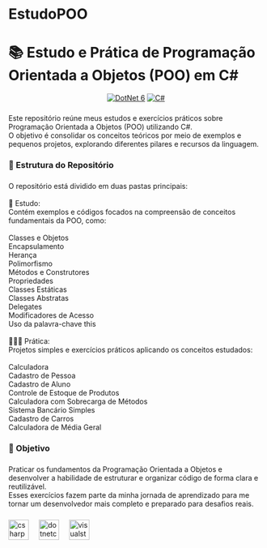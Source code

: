 # EstudoPOO
<h1 align="left">📚 Estudo e Prática de Programação Orientada a Objetos (POO) em C#</h1>
<p align="center">
  <a href="https://learn.microsoft.com/pt-br/dotnet/"><img alt="DotNet 6" src="https://img.shields.io/badge/.NET-5C2D91?logo=.net&logoColor=white&style=for-the-badge" /></a>
  <a href="https://learn.microsoft.com/pt-br/dotnet/csharp/programming-guide/"><img alt="C#" src="https://img.shields.io/badge/C%23-239120?logo=c-sharp&logoColor=white&style=for-the-badge" /></a>
</p>

###

<p align="left">Este repositório reúne meus estudos e exercícios práticos sobre Programação Orientada a Objetos (POO) utilizando C#.<br>O objetivo é consolidar os conceitos teóricos por meio de exemplos e pequenos projetos, explorando diferentes pilares e recursos da linguagem.</p>

###

<h3 align="left">📂 Estrutura do Repositório</h3>

###

<p align="left">O repositório está dividido em duas pastas principais:<br><br>📖 Estudo: <br>Contém exemplos e códigos focados na compreensão de conceitos fundamentais da POO, como:<br><br>Classes e Objetos<br>Encapsulamento<br>Herança<br>Polimorfismo<br>Métodos e Construtores<br>Propriedades<br>Classes Estáticas<br>Classes Abstratas<br>Delegates<br>Modificadores de Acesso<br>Uso da palavra-chave this<br><br>👨🏽‍💻 Prática:<br>Projetos simples e exercícios práticos aplicando os conceitos estudados:<br><br>Calculadora<br>Cadastro de Pessoa<br>Cadastro de Aluno<br>Controle de Estoque de Produtos<br>Calculadora com Sobrecarga de Métodos<br>Sistema Bancário Simples<br>Cadastro de Carros<br>Calculadora de Média Geral</p>

###

<h3 align="left">🎯 Objetivo</h3>

###

<p align="left">Praticar os fundamentos da Programação Orientada a Objetos e desenvolver a habilidade de estruturar e organizar código de forma clara e reutilizável.<br>Esses exercícios fazem parte da minha jornada de aprendizado para me tornar um desenvolvedor mais completo e preparado para desafios reais.</p>

###

<div align="left">
  <img src="https://cdn.jsdelivr.net/gh/devicons/devicon/icons/csharp/csharp-original.svg" height="40" alt="csharp logo"  />
  <img width="12" />
  <img src="https://cdn.jsdelivr.net/gh/devicons/devicon/icons/dotnetcore/dotnetcore-original.svg" height="40" alt="dotnetcore logo"  />
  <img width="12" />
  <img src="https://cdn.jsdelivr.net/gh/devicons/devicon/icons/visualstudio/visualstudio-plain.svg" height="40" alt="visualstudio logo"  />
</div>

###
